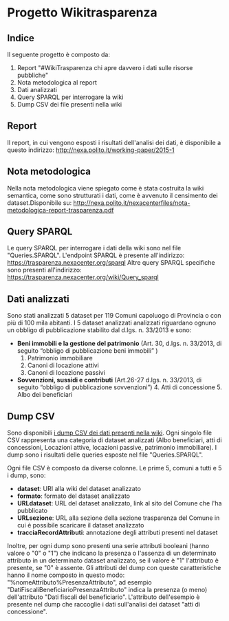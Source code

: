 # Progetto Wikitrasparenza

## Indice
Il seguente progetto è composto da:

1. Report "#WikiTrasparenza chi apre davvero i dati sulle risorse pubbliche"
2. Nota metodologica al report
3. Dati analizzati
4. Query SPARQL per interrogare la wiki
5. Dump CSV dei file presenti nella wiki

## Report
Il report, in cui vengono esposti i risultati dell'analisi dei dati, è disponibile a questo indirizzo: http://nexa.polito.it/working-paper/2015-1

## Nota metodologica
Nella nota metodologica viene spiegato come è stata costruita la wiki semantica, come sono strutturati i dati, come è avvenuto il censimento dei dataset.Disponibile su: http://nexa.polito.it/nexacenterfiles/nota-metodologica-report-trasparenza.pdf

## Query SPARQL
Le query SPARQL per interrogare i dati della wiki sono nel file "Queries.SPARQL". L'endpoint SPARQL è presente all'indirizzo: https://trasparenza.nexacenter.org/sparql 
Altre query SPARQL specifiche sono presenti all'indirizzo: https://trasparenza.nexacenter.org/wiki/Query_sparql

## Dati analizzati
Sono stati analizzati 5 dataset per 119 Comuni capoluogo di Provincia o con più di 100 mila abitanti.
I 5 dataset analizzati analizzati riguardano ognuno un obbligo di pubblicazione stabilito dal d.lgs. n. 33/2013 e sono:
* **Beni immobili e la gestione del patrimonio** (Art. 30, d.lgs. n. 33/2013, di seguito “obbligo di pubblicazione beni immobili” )
	1. Patrimonio immobiliare
	2. Canoni di locazione attivi
	3. Canoni di locazione passivi
* **Sovvenzioni, sussidi e contributi** (Art.26-27 d.lgs. n. 33/2013, di seguito “obbligo di pubblicazione sovvenzioni”)
	4. Atti di concessione
	5. Albo dei beneficiari 

## Dump CSV
Sono disponibili [i dump CSV dei dati presenti nella wiki](https://github.com/nexacenter/wikitrasparenza/tree/master/data). Ogni singolo file CSV rappresenta una categoria di dataset analizzati (Albo beneficiari, atti di concessioni, Locazioni attive, locazioni passive, patrimonio immobiliare). I dump sono i risultati delle queries esposte nel file "Queries.SPARQL".

Ogni file CSV è composto da diverse colonne. Le prime 5, comuni a tutti e 5 i dump, sono:
* __dataset__: URI alla wiki del dataset analizzato
* __formato__: formato del dataset analizzato
* __URLdataset__: URL del dataset analizzato, link al sito del Comune che l'ha pubblicato
* __URLsezione__: URL alla sezione della sezione trasparenza del Comune in cui è possibile scaricare il dataset analizzato
* __tracciaRecordAttributi__: annotazione degli attributi presenti nel dataset

Inoltre, per ogni dump sono presenti una serie attributi booleani (hanno valore o "0" o "1") che indicano la presenza o l'assenza di un determinato attributo in un determinato dataset analizzato, se il valore è "1" l'attributo è presente, se "0" è assente. 
Gli attributi del dump con queste caratteristiche hanno il nome composto in questo modo: "%nomeAttributo%PresenzaAttributo", ad esempio "DatiFiscaliBeneficiarioPresenzaAttributo" indica la presenza (o meno) dell'attributo "Dati fiscali del beneficiario". L'attributo dell'esempio è presente nel dump che raccoglie i dati sull'analisi dei dataset "atti di concessione".	
